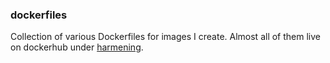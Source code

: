 ### dockerfiles

Collection of various Dockerfiles for images I create.
Almost all of them live on dockerhub under [harmening](https://hub.docker.com/u/harmening/).
